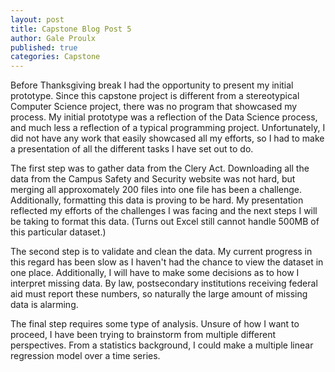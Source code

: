 ```yaml
---
layout: post
title: Capstone Blog Post 5
author: Gale Proulx
published: true
categories: Capstone
---
```


Before Thanksgiving break I had the opportunity to present my initial prototype. Since this capstone project is different from a stereotypical Computer Science project, there was no program that showcased my process. My initial prototype was a reflection of the Data Science process, and much less a reflection of a typical programming project. Unfortunately, I did not have any work that easily showcased all my efforts, so I had to make a presentation of all the different tasks I have set out to do.

The first step was to gather data from the Clery Act. Downloading all the data from the Campus Safety and Security website was not hard, but merging all approxomately 200 files into one file has been a challenge. Additionally, formatting this data is proving to be hard. My presentation reflected my efforts of the challenges I was facing and the next steps I will be taking to format this data. (Turns out Excel still cannot handle 500MB of this particular dataset.)

The second step is to validate and clean the data. My current progress in this regard has been slow as I haven't had the chance to view the dataset in one place. Additionally, I will have to make some decisions as to how I interpret missing data. By law, postsecondary institutions receiving federal aid must report these numbers, so naturally the large amount of missing data is alarming.

The final step requires some type of analysis. Unsure of how I want to proceed, I have been trying to brainstorm from multiple different perspectives. From a statistics background, I could make a multiple linear regression model over a time series. 
